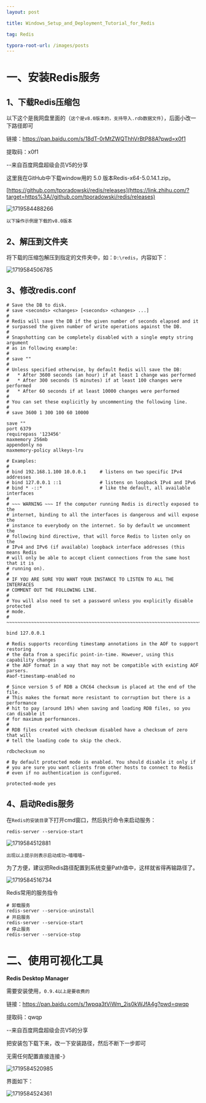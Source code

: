 ```yaml
---
layout: post

title: Windows_Setup_and_Deployment_Tutorial_for_Redis

tag: Redis

typora-root-url: /images/posts
---
```


# 一、安装Redis服务 

## 1、下载Redis压缩包

以下这个是我网盘里面的（`这个是v8.0版本的，支持导入.rdb数据文件`），后面小改一下路径即可

链接：<https://pan.baidu.com/s/18dT-0rMtZWQThhVrBtP88A?pwd=x0f1>

提取码：x0f1

--来自百度网盘超级会员V5的分享 

这里我在GitHub中下载window用的 5.0 版本Redis-x64-5.0.14.1.zip。 

[https://github.com/tporadowski/redis/releases](https://link.zhihu.com/?target=https%3A//github.com/tporadowski/redis/releases) 

![1719584488266](/Redis/Windows_Setup_and_Deployment_Tutorial_for_Redis/1719584488266.jpg)

`以下操作示例是下载的v8.0版本`

## 2、解压到文件夹 

将下载的压缩包解压到指定的文件夹中，如：`D:\redis`，内容如下： 

![1719584506785](/Redis/Windows_Setup_and_Deployment_Tutorial_for_Redis/1719584506785.jpg)

## 3、修改redis.conf

```
# Save the DB to disk.
# save <seconds> <changes> [<seconds> <changes> ...]
#
# Redis will save the DB if the given number of seconds elapsed and it
# surpassed the given number of write operations against the DB.
#
# Snapshotting can be completely disabled with a single empty string argument
# as in following example:
#
# save ""
#
# Unless specified otherwise, by default Redis will save the DB:
#   * After 3600 seconds (an hour) if at least 1 change was performed
#   * After 300 seconds (5 minutes) if at least 100 changes were performed
#   * After 60 seconds if at least 10000 changes were performed
#
# You can set these explicitly by uncommenting the following line.
#
# save 3600 1 300 100 60 10000

save ""
port 6379 
requirepass '123456' 
maxmemory 256mb
appendonly no
maxmemory-policy allkeys-lru

# Examples:
#
# bind 192.168.1.100 10.0.0.1     # listens on two specific IPv4 addresses
# bind 127.0.0.1 ::1              # listens on loopback IPv4 and IPv6
# bind * -::*                     # like the default, all available interfaces
#
# ~~~ WARNING ~~~ If the computer running Redis is directly exposed to the
# internet, binding to all the interfaces is dangerous and will expose the
# instance to everybody on the internet. So by default we uncomment the
# following bind directive, that will force Redis to listen only on the
# IPv4 and IPv6 (if available) loopback interface addresses (this means Redis
# will only be able to accept client connections from the same host that it is
# running on).
#
# IF YOU ARE SURE YOU WANT YOUR INSTANCE TO LISTEN TO ALL THE INTERFACES
# COMMENT OUT THE FOLLOWING LINE.
#
# You will also need to set a password unless you explicitly disable protected
# mode.
# ~~~~~~~~~~~~~~~~~~~~~~~~~~~~~~~~~~~~~~~~~~~~~~~~~~~~~~~~~~~~~~~~~~~~~~~~

bind 127.0.0.1

# Redis supports recording timestamp annotations in the AOF to support restoring
# the data from a specific point-in-time. However, using this capability changes
# the AOF format in a way that may not be compatible with existing AOF parsers.
#aof-timestamp-enabled no

# Since version 5 of RDB a CRC64 checksum is placed at the end of the file.
# This makes the format more resistant to corruption but there is a performance
# hit to pay (around 10%) when saving and loading RDB files, so you can disable it
# for maximum performances.
#
# RDB files created with checksum disabled have a checksum of zero that will
# tell the loading code to skip the check.

rdbchecksum no

# By default protected mode is enabled. You should disable it only if
# you are sure you want clients from other hosts to connect to Redis
# even if no authentication is configured.

protected-mode yes
```

## 4、启动Redis服务 

在`Redis的安装目录`下打开cmd窗口，然后执行命令来启动服务： 

```shell
redis-server --service-start
```

![1719584512881](/Redis/Windows_Setup_and_Deployment_Tutorial_for_Redis/1719584512881.jpg)

`出现以上提示则表示启动成功~嘻嘻嘻~`

为了方便，建议把Redis路径配置到系统变量Path值中，这样就省得再输路径了。 

![1719584516734](/Redis/Windows_Setup_and_Deployment_Tutorial_for_Redis/1719584516734.jpg)

Redis常用的服务指令

```shell
# 卸载服务
redis-server --service-uninstall 
# 开启服务
redis-server --service-start
# 停止服务
redis-server --service-stop 
```

# 二、使用可视化工具

**Redis Desktop Manager** 

需要安装使用，`0.9.4以上是要收费的`

链接：<https://pan.baidu.com/s/1wpqa3tViWm_2is0kWJfA4g?pwd=qwqp>

提取码：qwqp

--来自百度网盘超级会员V5的分享

把安装包下载下来，改一下安装路径，然后不断下一步即可

无需任何配置直接连接-》

![1719584520985](/Redis/Windows_Setup_and_Deployment_Tutorial_for_Redis/1719584520985.jpg)

界面如下： 

![1719584524361](/Redis/Windows_Setup_and_Deployment_Tutorial_for_Redis/1719584524361.jpg)